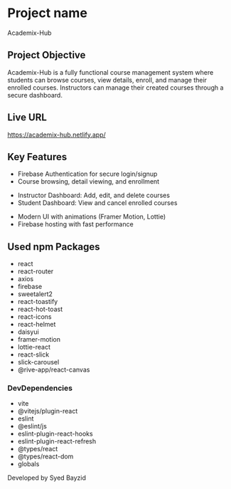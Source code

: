 # Project name
Academix-Hub

## Project Objective
Academix-Hub is a fully functional course management system where students can browse courses, view details, enroll, and manage their enrolled courses. Instructors can manage their created courses through a secure dashboard.

## Live URL
https://academix-hub.netlify.app/

## Key Features

- Firebase Authentication for secure login/signup
- Course browsing, detail viewing, and enrollment
<!-- - Displays the most popular courses based on enrollments -->
- Instructor Dashboard: Add, edit, and delete courses
- Student Dashboard: View and cancel enrolled courses
<!-- - JWT-based secure API communication -->
- Modern UI with animations (Framer Motion, Lottie)
- Firebase hosting with fast performance

## Used npm Packages

- react
- react-router
- axios
- firebase
- sweetalert2
- react-toastify
- react-hot-toast
- react-icons
- react-helmet
- daisyui
- framer-motion
- lottie-react
- react-slick
- slick-carousel
- @rive-app/react-canvas

### DevDependencies

- vite
- @vitejs/plugin-react
- eslint
- @eslint/js
- eslint-plugin-react-hooks
- eslint-plugin-react-refresh
- @types/react
- @types/react-dom
- globals

Developed by Syed Bayzid